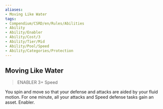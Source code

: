 ```yaml
---
aliases:
- Moving Like Water
tags:
- Compendium/CSRD/en/Rules/Abilities
- Ability
- Ability/Enabler
- Ability/Cost/3
- Ability/Tier/Mid
- Ability/Pool/Speed
- Ability/Categories/Protection
---
```


  
## Moving Like Water  
>ENABLER 3+  Speed  
  
You spin and move so that your defense and attacks are aided by your fluid motion. For one minute, all your attacks and Speed defense tasks gain an asset. Enabler.